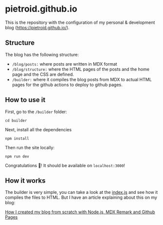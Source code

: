 # pietroid.github.io

This is the repository with the configuration of my personal & development blog (https://pietroid.github.io/). 

## Structure

The blog has the following structure:

- `/blog/posts:` where posts are written in MDX format
- `/blog/structure:` where the HTML pages of the posts and the home page and the CSS are defined.
- `/builder:` where it compiles the blog posts from MDX to actual HTML pages for the github actions to deploy to github pages.

## How to use it

First, go to the `/builder` folder:

```
cd builder
```

Next, install all the dependencies

```
npm install
```

Then run the site locally:

```
npm run dev
```

Congratulations 🚀! It should be available on `localhost:3000`!

## How it works

The builder is very simple, you can take a look at the [index.js](https://github.com/pietroid/pietroid.github.io/blob/main/builder/index.js) and see how it compiles the files to HTML. But I have an article explaining about this on my blog: 

[How I created my blog from scratch with Node.js, MDX Remark and Github Pages](https://pietroid.github.io/posts/creating_my_blog.html)